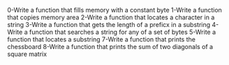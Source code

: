 0-Write a function that fills memory with a constant byte
1-Write a function that copies memory area
2-Write a function that locates a character in a string
3-Write a function that gets the length of a preficx in a substring
4-Write a function that searches a string for any of a set of bytes
5-Write a function that locates a substring
7-Write a function that prints the chessboard
8-Write a function that prints the sum of two diagonals of a square matrix

